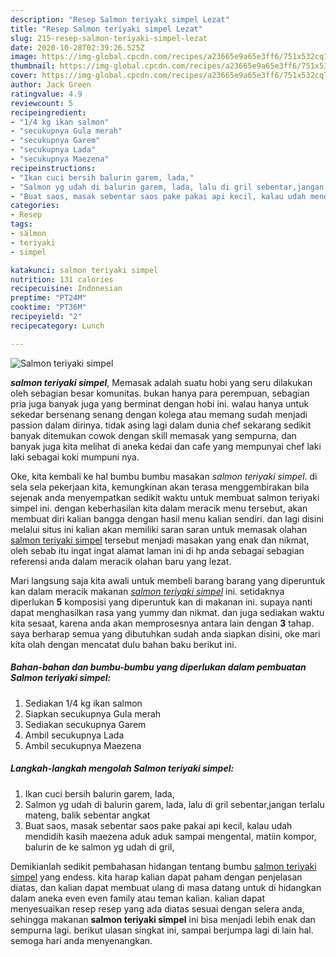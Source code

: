 ```yaml
---
description: "Resep Salmon teriyaki simpel Lezat"
title: "Resep Salmon teriyaki simpel Lezat"
slug: 215-resep-salmon-teriyaki-simpel-lezat
date: 2020-10-28T02:39:26.525Z
image: https://img-global.cpcdn.com/recipes/a23665e9a65e3ff6/751x532cq70/salmon-teriyaki-simpel-foto-resep-utama.jpg
thumbnail: https://img-global.cpcdn.com/recipes/a23665e9a65e3ff6/751x532cq70/salmon-teriyaki-simpel-foto-resep-utama.jpg
cover: https://img-global.cpcdn.com/recipes/a23665e9a65e3ff6/751x532cq70/salmon-teriyaki-simpel-foto-resep-utama.jpg
author: Jack Green
ratingvalue: 4.9
reviewcount: 5
recipeingredient:
- "1/4 kg ikan salmon"
- "secukupnya Gula merah"
- "secukupnya Garem"
- "secukupnya Lada"
- "secukupnya Maezena"
recipeinstructions:
- "Ikan cuci bersih balurin garem, lada,"
- "Salmon yg udah di balurin garem, lada, lalu di gril sebentar,jangan terlalu mateng, balik sebentar angkat"
- "Buat saos, masak sebentar saos pake pakai api kecil, kalau udah mendidih kasih maezena aduk aduk sampai mengental, matiin kompor, balurin de ke salmon yg udah di gril,"
categories:
- Resep
tags:
- salmon
- teriyaki
- simpel

katakunci: salmon teriyaki simpel 
nutrition: 131 calories
recipecuisine: Indonesian
preptime: "PT24M"
cooktime: "PT36M"
recipeyield: "2"
recipecategory: Lunch

---
```



![Salmon teriyaki simpel](https://img-global.cpcdn.com/recipes/a23665e9a65e3ff6/751x532cq70/salmon-teriyaki-simpel-foto-resep-utama.jpg)

<b><i>salmon teriyaki simpel</i></b>, Memasak adalah suatu hobi yang seru dilakukan oleh sebagian besar komunitas. bukan hanya para perempuan, sebagian pria juga banyak juga yang berminat dengan hobi ini. walau hanya untuk sekedar bersenang senang dengan kolega atau memang sudah menjadi passion dalam dirinya. tidak asing lagi dalam dunia chef sekarang sedikit banyak ditemukan cowok dengan skill memasak yang sempurna, dan banyak juga kita melihat di aneka kedai dan cafe yang mempunyai chef laki laki sebagai koki mumpuni nya.

Oke, kita kembali ke hal bumbu bumbu masakan <i>salmon teriyaki simpel</i>. di sela sela pekerjaan kita, kemungkinan akan terasa menggembirakan bila sejenak anda menyempatkan sedikit waktu untuk membuat salmon teriyaki simpel ini. dengan keberhasilan kita dalam meracik menu tersebut, akan membuat diri kalian bangga dengan hasil menu kalian sendiri. dan lagi disini melalui situs ini kalian akan memiliki saran saran untuk memasak olahan <u>salmon teriyaki simpel</u> tersebut menjadi masakan yang enak dan nikmat, oleh sebab itu ingat ingat alamat laman ini di hp anda sebagai sebagian referensi anda dalam meracik olahan baru yang lezat.




Mari langsung saja kita awali untuk membeli barang barang yang diperuntuk kan dalam meracik makanan <u><i>salmon teriyaki simpel</i></u> ini. setidaknya diperlukan <b>5</b> komposisi yang diperuntuk kan di makanan ini. supaya nanti dapat menghasilkan rasa yang yummy dan nikmat. dan juga sediakan waktu kita sesaat, karena anda akan memprosesnya antara lain dengan <b>3</b> tahap. saya berharap semua yang dibutuhkan sudah anda siapkan disini, oke mari kita olah dengan mencatat dulu bahan baku berikut ini.

<!--inarticleads1-->

##### Bahan-bahan dan bumbu-bumbu yang diperlukan dalam pembuatan Salmon teriyaki simpel:

1. Sediakan 1/4 kg ikan salmon
1. Siapkan secukupnya Gula merah
1. Sediakan secukupnya Garem
1. Ambil secukupnya Lada
1. Ambil secukupnya Maezena




<!--inarticleads2-->

##### Langkah-langkah mengolah Salmon teriyaki simpel:

1. Ikan cuci bersih balurin garem, lada,
1. Salmon yg udah di balurin garem, lada, lalu di gril sebentar,jangan terlalu mateng, balik sebentar angkat
1. Buat saos, masak sebentar saos pake pakai api kecil, kalau udah mendidih kasih maezena aduk aduk sampai mengental, matiin kompor, balurin de ke salmon yg udah di gril,




Demikianlah sedikit pembahasan hidangan tentang bumbu <u>salmon teriyaki simpel</u> yang endess. kita harap kalian dapat paham dengan penjelasan diatas, dan kalian dapat membuat ulang di masa datang untuk di hidangkan dalam aneka even even family atau teman kalian. kalian dapat menyesuaikan resep resep yang ada diatas sesuai dengan selera anda, sehingga makanan <b>salmon teriyaki simpel</b> ini bisa menjadi lebih enak dan sempurna lagi. berikut ulasan singkat ini, sampai berjumpa lagi di lain hal. semoga hari anda menyenangkan.
